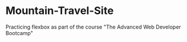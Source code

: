 # Mountain-Travel-Site
 Practicing flexbox as part of the course "The Advanced Web Developer Bootcamp" 
